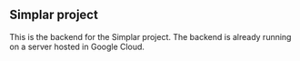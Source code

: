 ## Simplar project
This is the backend for the Simplar project.
The backend is already running on a server hosted in Google Cloud.
